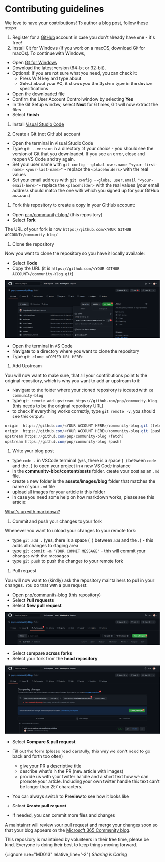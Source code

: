# Contributing guidelines

We love to have your contributions! To author a blog post, follow these steps:

1. Register for a [GitHub](https://github.com) account in case you don't already have one - it's free!
2. Install Git for Windows (if you work on a macOS, download Git for macOs). To continue with Windows,

* Open [Git for Windows](https://git-scm.com/download/win)
* Download the latest version (64-bit or 32-bit).
* Optional: If you are not sure what you need, you can check it:
    * Press WIN key and type about
    * Select about your PC, it shows you the System type in the device specifications
* Open the downloaded file
* Confirm the User Account Control window by selecting **Yes**
* In the Git Setup window, select **Next** for 6 times, Git will now extract the files
* Select **Finish**

1. Install [Visual Studio Code](https://code.visualstudio.com/)

1. Create a Git (not GitHub) account

* Open the terminal in Visual Studio Code
* Type `git --version` in a directory of your choice - you should see the version of Git that you downloaded. If you see an error, close and reopen VS Code and try again.
* Set your user name with 
`git config --global user.name "<your-first-name> <your-last-name>"` - replace the `<placeholders>` with the real values
* Set your email address with 
`git config --global user.email "<your-email-here>"`- replace the `<placeholder>` with the real values (your email address should match the one with which you signed up for your GitHub account)

1.  Fork this repository to create a copy in your GitHub account:

* Open [pnp/community-blog/](https://github.com/pnp/community-blog/) (this repository)
* Select **Fork**

The URL of your fork is now `https://github.com/<YOUR GITHUB ACCOUNT>/community-blog/`

1. Clone the repository

Now you want to clone the repository so you have it locally available:

* Select **Code**
* Copy the URL (it is `https://github.com/<YOUR GITHUB ACCOUNT>/community-blog.git`)

![fork repository](community-blog/assets/GitHub-forkclone.png)

* Open the terminal in VS Code
* Navigate to a directory where you want to clone the repository
* Type `git clone <COPIED URL HERE>`

1. Add Upstream

You will now want to make sure, that all your contributions point to the original repository, which is why you want to add an upstream to it:

* Navigate to the folder where your cloned repository is located with `cd community-blog`
* type `git remote add upstream https://github.com/pnp/community-blog` (this needs to be the original repository URL)
* to check if everything works correctly, type `git remote -v`, you should see this output:

```powershell
origin  https://github.com/<YOUR ACCOUNT HERE>/community-blog.git (fetch)
origin  https://github.com/<YOUR ACCOUNT HERE>/community-blog.git (push)
upstream https://github.com/pnp/community-blog (fetch)
upstream https://github.com/pnp/community-blog (push)
```

1. Write your blog post

* type `code .` in VSCode terminal (yes, there is a space (` `) between `code` and the `.`) to open your project in a new VS Code instance
* in the **community-blog/content/posts** folder, create your post as an `.md` file.
* create a new folder in the **assets/images/blog** folder that matches the name of your `.md` file
* upload all images for your article in this folder
* in case you need some help on how markdown works, please see this article:
  
[What's up with markdown?](content/post\what-s-up-with-markdown.md)

1. Commit and push your changes to your fork

Whenever you want to upload your changes to your remote fork:

* type `git add .` (yes, there is a space (` `) between `add` and the `.`) - this adds all changes to staging area
* type `git commit -m "YOUR COMMIT MESSAGE"` - this will commit your changes with the messages
* type `git push` to push the changes to your remote fork

1. Pull request

You will now want to (kindly) ask the repository maintainers to pull in your changes. You do that with a pull request:

* Open [pnp/community-blog](https://github.com/pnp/community-blog) (this repository)
* Select **Pull requests**
* Select **New pull request**

![create pull request](community-blog/assets/GitHub-newPR.png)

* Select **compare across forks**
* Select your fork from the **head repository**

![compare changes](community-blog/assets/GitHub-createPR.png)

* Select **Compare & pull request**

* Fill out the form (please read carefully, this way we don't need to go back and forth too often)
    * give your PR a descriptive title
    * describe what's in the PR (new article with images)
    * provide us with your twitter handle and a short text how we can promote your article. Including your own twitter handle this text can't be longer than 257 characters.
* You can always switch to **Preview** to see how it looks like
* Select **Create pull request**
* If needed, you can commit more files and changes

A maintainer will review your pull request and merge your changes soon so that your blog appears on the [Microsoft 365 Community blog](https://pnp.github.io/community-blog/).

This repository is maintained by volunteers in their free time, please be kind. Everyone is doing their best to keep things moving forward.

{::ignore rule="MD013" relative_line="-2"}
_Sharing is Caring_
